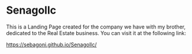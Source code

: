 # Senagollc
This is a Landing Page created for the company we have with my brother, dedicated to the Real Estate business.
You can visit it at the following link:

https://sebagoni.github.io/Senagollc/
